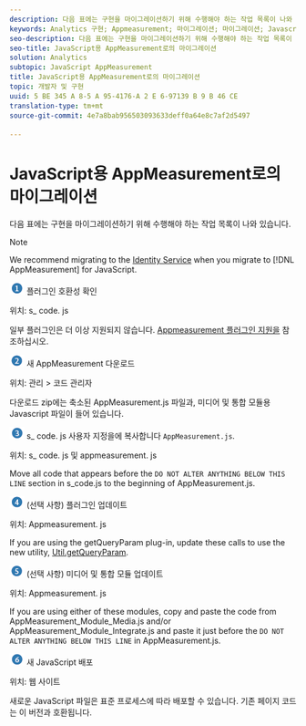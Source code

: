 ```yaml
---
description: 다음 표에는 구현을 마이그레이션하기 위해 수행해야 하는 작업 목록이 나와 있습니다.
keywords: Analytics 구현; Appmeasurement; 마이그레이션; 마이그레이션; Javascript
seo-description: 다음 표에는 구현을 마이그레이션하기 위해 수행해야 하는 작업 목록이 나와 있습니다.
seo-title: JavaScript용 AppMeasurement로의 마이그레이션
solution: Analytics
subtopic: JavaScript AppMeasurement
title: JavaScript용 AppMeasurement로의 마이그레이션
topic: 개발자 및 구현
uuid: 5 BE 345 A 8-5 A 95-4176-A 2 E 6-97139 B 9 B 46 CE
translation-type: tm+mt
source-git-commit: 4e7a8bab956503093633deff0a64e8c7af2d5497

---
```



# JavaScript용 AppMeasurement로의 마이그레이션

다음 표에는 구현을 마이그레이션하기 위해 수행해야 하는 작업 목록이 나와 있습니다.

>[!NOTE]
>
>We recommend migrating to the [Identity Service](../../../implement/js-implementation/c-unique-visitors/visid-service.md#concept_230F8759826E47789EA8DEE08FA09B07) when you migrate to [!DNL AppMeasurement] for JavaScript.

![](assets/step1_icon.png) 플러그인 호환성 확인

위치: s\_ code. js

일부 플러그인은 더 이상 지원되지 않습니다. [Appmeasurement 플러그인 지원을](../../../implement/js-implementation/c-appmeasurement-js/plugins-support.md#concept_E31A189BC8A547738666EB5E00D2252A) 참조하십시오.

![](assets/step2_icon.png) 새 AppMeasurement 다운로드

위치: 관리 &gt; 코드 관리자

다운로드 zip에는 축소된 AppMeasurement.js 파일과, 미디어 및 통합 모듈용 Javascript 파일이 들어 있습니다.

![](assets/step3_icon.png) s\_ code. js 사용자 지정을에 복사합니다 `AppMeasurement.js`.

위치: s\_ code. js 및 appmeasurement. js

Move all code that appears before the `DO NOT ALTER ANYTHING BELOW THIS LINE` section in s\_code.js to the beginning of AppMeasurement.js.

![](assets/step4_icon.png) (선택 사항) 플러그인 업데이트

위치: Appmeasurement. js

If you are using the getQueryParam plug-in, update these calls to use the new utility, [Util.getQueryParam](../../../implement/js-implementation/util-getqueryparam.md#concept_763AD2621BB44A3990204BE72D3C9FA5).

![](assets/step5_icon.png) (선택 사항) 미디어 및 통합 모듈 업데이트

위치: Appmeasurement. js

If you are using either of these modules, copy and paste the code from AppMeasurement\_Module\_Media.js and/or AppMeasurement\_Module\_Integrate.js and paste it just before the `DO NOT ALTER ANYTHING BELOW THIS LINE` in AppMeasurement.js.

![](assets/step6_icon.png) 새 JavaScript 배포

위치: 웹 사이트

새로운 JavaScript 파일은 표준 프로세스에 따라 배포할 수 있습니다. 기존 페이지 코드는 이 버전과 호환됩니다.